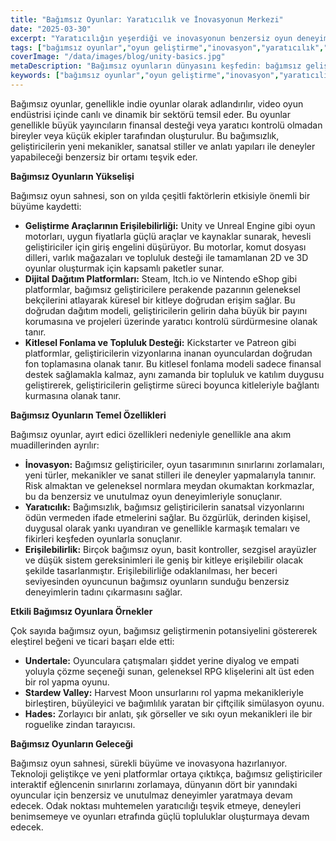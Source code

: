 ```yaml
---
title: "Bağımsız Oyunlar: Yaratıcılık ve İnovasyonun Merkezi"
date: "2025-03-30"
excerpt: "Yaratıcılığın yeşerdiği ve inovasyonun benzersiz oyun deneyimlerini yönlendirdiği bağımsız video oyunları dünyasını keşfedin. Bağımsız geliştiricilerin interaktif eğlencenin geleceğini nasıl şekillendirdiğini öğrenin."
tags: ["bağımsız oyunlar","oyun geliştirme","inovasyon","yaratıcılık","video oyunları"]
coverImage: "/data/images/blog/unity-basics.jpg"
metaDescription: "Bağımsız oyunların dünyasını keşfedin: bağımsız geliştiricilerden yaratıcılık, inovasyon ve benzersiz oyun deneyimleri."
keywords: ["bağımsız oyunlar","oyun geliştirme","inovasyon","yaratıcılık","video oyunları","Unity","Unreal Engine","Steam","Itch.io","Kickstarter","Patreon"]
---
```


Bağımsız oyunlar, genellikle indie oyunlar olarak adlandırılır, video oyun endüstrisi içinde canlı ve dinamik bir sektörü temsil eder. Bu oyunlar genellikle büyük yayıncıların finansal desteği veya yaratıcı kontrolü olmadan bireyler veya küçük ekipler tarafından oluşturulur. Bu bağımsızlık, geliştiricilerin yeni mekanikler, sanatsal stiller ve anlatı yapıları ile deneyler yapabileceği benzersiz bir ortamı teşvik eder.

**Bağımsız Oyunların Yükselişi**

Bağımsız oyun sahnesi, son on yılda çeşitli faktörlerin etkisiyle önemli bir büyüme kaydetti:

*   **Geliştirme Araçlarının Erişilebilirliği:** Unity ve Unreal Engine gibi oyun motorları, uygun fiyatlarla güçlü araçlar ve kaynaklar sunarak, hevesli geliştiriciler için giriş engelini düşürüyor. Bu motorlar, komut dosyası dilleri, varlık mağazaları ve topluluk desteği ile tamamlanan 2D ve 3D oyunlar oluşturmak için kapsamlı paketler sunar.
*   **Dijital Dağıtım Platformları:** Steam, Itch.io ve Nintendo eShop gibi platformlar, bağımsız geliştiricilere perakende pazarının geleneksel bekçilerini atlayarak küresel bir kitleye doğrudan erişim sağlar. Bu doğrudan dağıtım modeli, geliştiricilerin gelirin daha büyük bir payını korumasına ve projeleri üzerinde yaratıcı kontrolü sürdürmesine olanak tanır.
*   **Kitlesel Fonlama ve Topluluk Desteği:** Kickstarter ve Patreon gibi platformlar, geliştiricilerin vizyonlarına inanan oyunculardan doğrudan fon toplamasına olanak tanır. Bu kitlesel fonlama modeli sadece finansal destek sağlamakla kalmaz, aynı zamanda bir topluluk ve katılım duygusu geliştirerek, geliştiricilerin geliştirme süreci boyunca kitleleriyle bağlantı kurmasına olanak tanır.

**Bağımsız Oyunların Temel Özellikleri**

Bağımsız oyunlar, ayırt edici özellikleri nedeniyle genellikle ana akım muadillerinden ayrılır:

*   **İnovasyon:** Bağımsız geliştiriciler, oyun tasarımının sınırlarını zorlamaları, yeni türler, mekanikler ve sanat stilleri ile deneyler yapmalarıyla tanınır. Risk almaktan ve geleneksel normlara meydan okumaktan korkmazlar, bu da benzersiz ve unutulmaz oyun deneyimleriyle sonuçlanır.
*   **Yaratıcılık:** Bağımsızlık, bağımsız geliştiricilerin sanatsal vizyonlarını ödün vermeden ifade etmelerini sağlar. Bu özgürlük, derinden kişisel, duygusal olarak yankı uyandıran ve genellikle karmaşık temaları ve fikirleri keşfeden oyunlarla sonuçlanır.
*   **Erişilebilirlik:** Birçok bağımsız oyun, basit kontroller, sezgisel arayüzler ve düşük sistem gereksinimleri ile geniş bir kitleye erişilebilir olacak şekilde tasarlanmıştır. Erişilebilirliğe odaklanılması, her beceri seviyesinden oyuncunun bağımsız oyunların sunduğu benzersiz deneyimlerin tadını çıkarmasını sağlar.

**Etkili Bağımsız Oyunlara Örnekler**

Çok sayıda bağımsız oyun, bağımsız geliştirmenin potansiyelini göstererek eleştirel beğeni ve ticari başarı elde etti:

*   **Undertale:** Oyunculara çatışmaları şiddet yerine diyalog ve empati yoluyla çözme seçeneği sunan, geleneksel RPG klişelerini alt üst eden bir rol yapma oyunu.
*   **Stardew Valley:** Harvest Moon unsurlarını rol yapma mekanikleriyle birleştiren, büyüleyici ve bağımlılık yaratan bir çiftçilik simülasyon oyunu.
*   **Hades:** Zorlayıcı bir anlatı, şık görseller ve sıkı oyun mekanikleri ile bir roguelike zindan tarayıcısı.

**Bağımsız Oyunların Geleceği**

Bağımsız oyun sahnesi, sürekli büyüme ve inovasyona hazırlanıyor. Teknoloji geliştikçe ve yeni platformlar ortaya çıktıkça, bağımsız geliştiriciler interaktif eğlencenin sınırlarını zorlamaya, dünyanın dört bir yanındaki oyuncular için benzersiz ve unutulmaz deneyimler yaratmaya devam edecek. Odak noktası muhtemelen yaratıcılığı teşvik etmeye, deneyleri benimsemeye ve oyunları etrafında güçlü topluluklar oluşturmaya devam edecek.
    